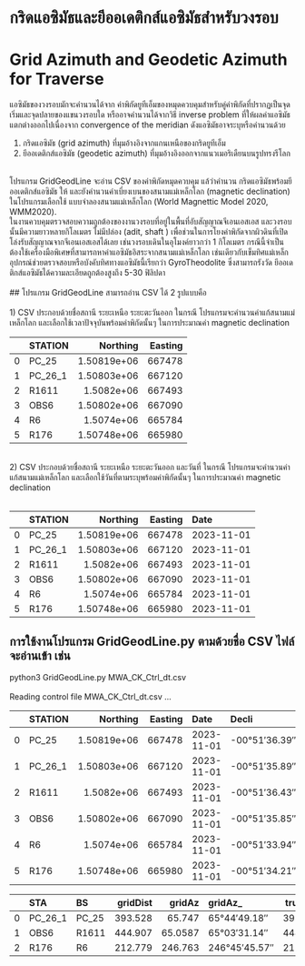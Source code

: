 # กริดแอซิมัธและยีออเดติกส์แอซิมัธสำหรับวงรอบ  </br>
# Grid Azimuth and Geodetic Azimuth for Traverse  </br>
   แอซิมัธของวงรอบมักจะคำนวนได้จาก ค่าพิกัดยูทีเอ็มของหมุดควบคุมสำหรับคู่ค่าพิกัดที่ปรากฏเป็นจุดเริ่มและจุดปลายของแขนวงรอบใด หรืออาจคำนวนได้จากวิธี inverse problem ที่ให้ผลค่าแอซิมัธแตกต่างออกไปเนื่องจาก convergence of the meridian ดังแอซิมัธอาจระบุหรือคำนวนด้วย </br>
1) กริดแอซิมัธ (grid azimuth) ที่มุมอ้างอิงจากแกนเหนือของกริดยูทีเอ็ม</br>
2) ยีออเดติกส์แอซิมัธ (geodetic azimuth) ที่มุมอ้างอิงออกจากแนวเมอริเดืยนบนรูปทรงรีโลก </br>
</br>
   โปรแกรม GridGeodLine จะอ่าน CSV ของค่าพิกัดหมุดควบคุม แล้วำคำนวน กริดแอซิมัธพร้อมยีออเดติกส์แอซิมัธ ให้ และยังคำนวนค่าเบี่ยงเบนของสนามแม่เหล็กโลก (magnetic declination) ในโปรแกรมเลือกใช้ แบบจำลองสนามแม่เหล็กโลก (World Magnettic Model 2020, WMM2020).</br>
   ในงานควบคุมตรวจสอบความถูกต้องของงานวงรอบที่อยู่ในพื้นที่อับสัญญาณจีเอนเอสเอส และวงรอบนั้นมีความยาวหลายกิโลเมตร ไม่มีปล่อง (adit, shaft ) เพื่อช่วนในการโยงค่าพิกัดจากผิวดินที่เปิดโล่งรับสัญญาณจากจีเอนเอสเอสได้เลย เช่นวงรอบเดินในอุโมงค์ยาวกว่า 1 กิโลเมตร กรณีนี้จำเป็นต้องใช้เครื่องมือพิเศษที่สามารถหาค่าแอซิมัธอิสระจากสนามแม่เหล็กโลก เช่นเดียวกับเข็มทิศแม่เหล็ก อุปกรณ์ช่วยตรวจสอบหรือบังคับทิศทางแอซิมัธนี้เรียกว่า GyroTheodolite ซึ่งสามารถรังวัด ยีออเดติกส์แอซิมัธได้ความละเอียดถูกต้องสูงถึง 5-30 ฟิลิปดา</br>
</br>
## โปรแกรม GridGeodLine สามารถอ่าน CSV ได้ 2 รูปแบบคือ</br>
</br>
1) CSV ประกอบด้วยชื่อสถานี ระยะเหนือ ระยะตะวันออก ในกรณี โปรแกรมจะคำนวนค่าแก้สนามแม่เหล็กโลก และเลือกใช้เวลาปัจจุบันพร้อมค่าพิกัดนั้นๆ ในการประมาณค่า magnetic declination</br>

|    | STATION   |    Northing |   Easting |
|---:|:----------|------------:|----------:|
|  0 | PC_25     | 1.50819e+06 |    667478 |
|  1 | PC_26_1   | 1.50803e+06 |    667120 |
|  2 | R1611     | 1.5082e+06  |    667493 |
|  3 | OBS6      | 1.50802e+06 |    667090 |
|  4 | R6        | 1.5074e+06  |    665784 |
|  5 | R176      | 1.50748e+06 |    665980 |
</br>
2) CSV ประกอบด้วยชื่อสถานี ระยะเหนือ ระยะตะวันออก และวันที่ ในกรณี โปรแกรมจะคำนวนค่าแก้สนามแม่เหล็กโลก และเลือกใช้วันที่ตามระบุพร้อมค่าพิกัดนั้นๆ ในการประมาณค่า magnetic declination</br>
</br>

|    | STATION   |    Northing |   Easting | Date       |
|---:|:----------|------------:|----------:|:-----------|
|  0 | PC_25     | 1.50819e+06 |    667478 | 2023-11-01 |
|  1 | PC_26_1   | 1.50803e+06 |    667120 | 2023-11-01 |
|  2 | R1611     | 1.5082e+06  |    667493 | 2023-11-01 |
|  3 | OBS6      | 1.50802e+06 |    667090 | 2023-11-01 |
|  4 | R6        | 1.5074e+06  |    665784 | 2023-11-01 |
|  5 | R176      | 1.50748e+06 |    665980 | 2023-11-01 |


## การใช้งานโปรแกรม  GridGeodLine.py ตามด้วยชื่อ CSV  ไฟล์จะอ่านเข้า เช่น</br>
python3 GridGeodLine.py MWA_CK_Ctrl_dt.csv</br>
</br>
Reading control file MWA_CK_Ctrl_dt.csv ...</br>

|    | STATION   |    Northing |   Easting | Date       | Decli         |
|---:|:----------|------------:|----------:|:-----------|:--------------|
|  0 | PC_25     | 1.50819e+06 |    667478 | 2023-11-01 | -00°51′36.39″ |
|  1 | PC_26_1   | 1.50803e+06 |    667120 | 2023-11-01 | -00°51′35.89″ |
|  2 | R1611     | 1.5082e+06  |    667493 | 2023-11-01 | -00°51′36.43″ |
|  3 | OBS6      | 1.50802e+06 |    667090 | 2023-11-01 | -00°51′35.85″ |
|  4 | R6        | 1.5074e+06  |    665784 | 2023-11-01 | -00°51′33.94″ |
|  5 | R176      | 1.50748e+06 |    665980 | 2023-11-01 | -00°51′34.21″ |

|    | STA     | BS    |   gridDist |   gridAz | gridAz_       |   trueDist |   trueAz | trueAz_       |
|---:|:--------|:------|-----------:|---------:|:--------------|-----------:|---------:|:--------------|
|  0 | PC_26_1 | PC_25 |    393.528 |  65.747  | 65°44′49.18″  |    393.549 |  66.1113 | 66°06′40.81″  |
|  1 | OBS6    | R1611 |    444.907 |  65.0587 | 65°03′31.14″  |    444.931 |  65.4229 | 65°25′22.53″  |
|  2 | R176    | R6    |    212.779 | 246.763  | 246°45′45.57″ |    212.792 | 247.124  | 247°07′27.66″ |
</br>
